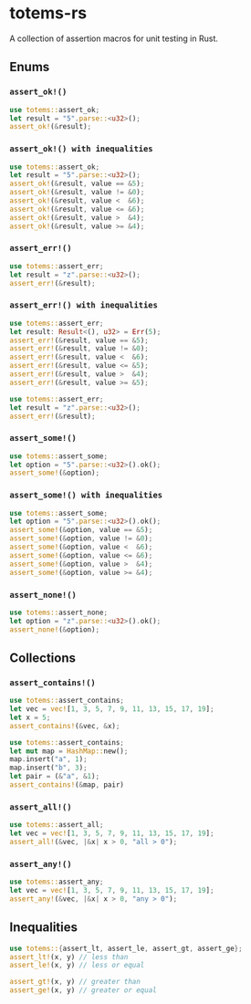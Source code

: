 # totems-rs
A collection of assertion macros for unit testing in Rust.  

## Enums

### `assert_ok!()`

```rust
use totems::assert_ok;
let result = "5".parse::<u32>();
assert_ok!(&result);
```

### `assert_ok!() with inequalities`

```rust
use totems::assert_ok;
let result = "5".parse::<u32>();
assert_ok!(&result, value == &5);
assert_ok!(&result, value != &0);
assert_ok!(&result, value <  &6);
assert_ok!(&result, value <= &6);
assert_ok!(&result, value >  &4);
assert_ok!(&result, value >= &4);
```

### `assert_err!()`

```rust
use totems::assert_err;
let result = "z".parse::<u32>();
assert_err!(&result);
```

### `assert_err!() with inequalities`

```rust
use totems::assert_err;
let result: Result<(), u32> = Err(5);
assert_err!(&result, value == &5);
assert_err!(&result, value != &0);
assert_err!(&result, value <  &6);
assert_err!(&result, value <= &5);
assert_err!(&result, value >  &4);
assert_err!(&result, value >= &5);
```

```rust
use totems::assert_err;
let result = "z".parse::<u32>();
assert_err!(&result);
```

### `assert_some!()`

```rust
use totems::assert_some;
let option = "5".parse::<u32>().ok();
assert_some!(&option);
```

### `assert_some!() with inequalities`

```rust
use totems::assert_some;
let option = "5".parse::<u32>().ok();
assert_some!(&option, value == &5);
assert_some!(&option, value != &0);
assert_some!(&option, value <  &6);
assert_some!(&option, value <= &6);
assert_some!(&option, value >  &4);
assert_some!(&option, value >= &4);
```

### `assert_none!()`

```rust
use totems::assert_none;
let option = "z".parse::<u32>().ok();
assert_none!(&option);
```

## Collections

### `assert_contains!()`

```rust
use totems::assert_contains;
let vec = vec![1, 3, 5, 7, 9, 11, 13, 15, 17, 19];
let x = 5;
assert_contains!(&vec, &x);
```

```rust
use totems::assert_contains;
let mut map = HashMap::new();
map.insert("a", 1);
map.insert("b", 3);
let pair = (&"a", &1);
assert_contains!(&map, pair)
```

### `assert_all!()`

```rust
use totems::assert_all;
let vec = vec![1, 3, 5, 7, 9, 11, 13, 15, 17, 19];
assert_all!(&vec, |&x| x > 0, "all > 0");
```

### `assert_any!()`

```rust
use totems::assert_any;
let vec = vec![1, 3, 5, 7, 9, 11, 13, 15, 17, 19];
assert_any!(&vec, |&x| x > 0, "any > 0");
```

## Inequalities

```rust
use totems::{assert_lt, assert_le, assert_gt, assert_ge};
assert_lt!(x, y) // less than
assert_le!(x, y) // less or equal

assert_gt!(x, y) // greater than
assert_ge!(x, y) // greater or equal
```